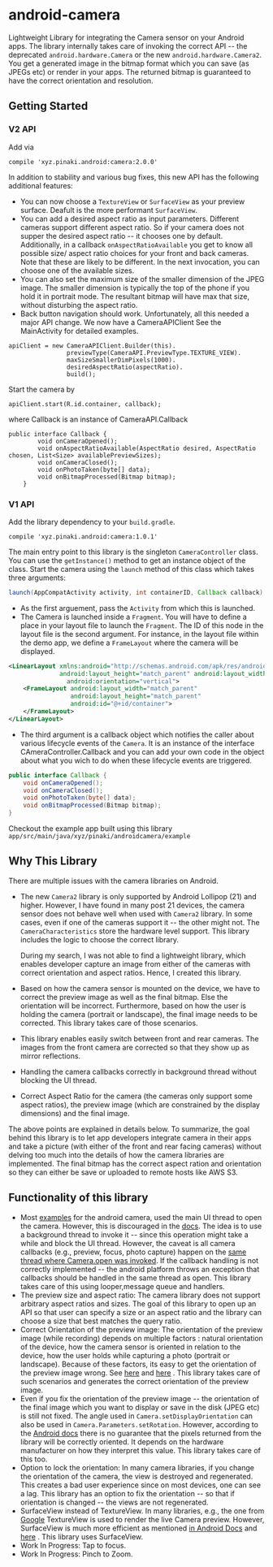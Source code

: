 # android-camera
Lightweight Library for integrating the Camera sensor on your Android apps. The library internally takes care of
invoking the correct API --  the deprecated `android.hardware.Camera` or the new `android.hardware.Camera2`. You get a
generated image in the bitmap format which you can save (as JPEGs etc) or render in your apps. The returned bitmap is
 guaranteed to have the correct orientation and resolution.
## Getting Started
### V2 API
Add via
~~~~
compile 'xyz.pinaki.android:camera:2.0.0'
~~~~
In addition to stability and various bug fixes, this new API has the following additional features:
* You can now choose a `TextureView` or `SurfaceView` as your preview surface. Deafult is the more performant `SurfaceView`.
* You can add a desired aspect ratio as input parameters. Different cameras support different aspect ratio.
So if your camera does not supper the desired aspect ratio -- it chooses one by default.
Additionally, in a callback `onAspectRatioAvailable` you get to know all possible size/ aspect ratio choices for your front and back cameras.
Note that these are likely to be different. In the next invocation, you can choose one of the available sizes.
* You can also set the maximum size of the smaller dimension of the JPEG image.
The smaller dimension is typically the top of the phone if you hold it in portrait mode.
The resultant bitmap will have max that size, without disturbing the aspect ratio.
* Back button navigation should work.
Unfortunately, all this needed a major API change. We now have a CameraAPIClient
See the MainActivity for detailed examples.
````
apiClient = new CameraAPIClient.Builder(this).
                previewType(CameraAPI.PreviewType.TEXTURE_VIEW).
                maxSizeSmallerDimPixels(1000).
                desiredAspectRatio(aspectRatio).
                build();
````
Start the camera by
````
apiClient.start(R.id.container, callback);
````
where Callback is an instance of CameraAPI.Callback
````
public interface Callback {
        void onCameraOpened();
        void onAspectRatioAvailable(AspectRatio desired, AspectRatio chosen, List<Size> availablePreviewSizes);
        void onCameraClosed();
        void onPhotoTaken(byte[] data);
        void onBitmapProcessed(Bitmap bitmap);
    }

````
### V1 API
Add the library dependency to your `build.gradle`.
~~~~
compile 'xyz.pinaki.android:camera:1.0.1'
~~~~
The main entry point to this library is the singleton `CameraController` class. You can use the `getInstance()`
method to get an instance object of the class. Start the camera using the `launch` method of this class which takes
three arguments:
```java
launch(AppCompatActivity activity, int containerID, Callback callback)
```
* As the first arguement, pass the `Activity` from which this is launched.
* The Camera is launched inside a `Fragment`. You will have to define a place in your layout file to launch the
`Fragment`. The ID of this node in the layout file is the second argument. For instance, in the layout file within the
demo app, we define a `FrameLayout` where the camera will be displayed.
```xml
<LinearLayout xmlns:android="http://schemas.android.com/apk/res/android"
              android:layout_height="match_parent" android:layout_width="match_parent"
                android:orientation="vertical">
    <FrameLayout android:layout_width="match_parent"
                 android:layout_height="match_parent"
                 android:id="@+id/container">
    </FrameLayout>
</LinearLayout>
```
* The third argument is a callback object which notifies the caller about various lifecycle events of the `Camera`.
It is an instance of the interface CAmeraController.Callback and you can add your own code in the object about what
you wich to do when these lifecycle events are triggered.
```java
public interface Callback {
    void onCameraOpened();
    void onCameraClosed();
    void onPhotoTaken(byte[] data);
    void onBitmapProcessed(Bitmap bitmap);
}
```

Checkout the example app built using this library `app/src/main/java/xyz/pinaki/androidcamera/example`

## Why This Library
There are multiple issues with the camera libraries on Android.
* The new  `Camera2` library is only supported by Android Lollipop (21) and higher. However, I have found in many
 post 21 devices, the camera sensor does not behave well when used with `Camera2` library. In some cases, even if one
  of the cameras support it -- the other might not. The `CameraCharacteristics` store the hardware level support.
  This library includes the logic to choose the correct library.

  During my search, I was not able to find a lightweight library, which enables developer capture an image from
  either of the cameras with correct orientation and aspect ratios. Hence, I created this library.
* Based on how the camera sensor is mounted on the device, we have to correct the preview image as well as the final
bitmap. Else the orientation will be incorrect. Furthermore, based on how the user is holding the camera (portrait or
 landscape), the final image needs to be corrected. This library takes care of those scenarios.
* This library enables easily switch between front and rear cameras. The images from the front camera are corrected
so that they show up as mirror reflections.
* Handling the camera callbacks correctly in background thread without blocking the UI thread.
* Correct Aspect Ratio for the camera (the cameras only support some aspect ratios), the  preview image (which are
constrained by the display dimensions) and the final image.


The above points are explained in details below. To summarize, the goal behind this library is to let app developers
integrate camera in their apps and take a picture (with either of the front and rear facing cameras) without delving
too much into the details of how the camera libraries are implemented. The final bitmap has the correct aspect ration
 and orientation so they can either be save or uploaded to remote hosts like AWS S3.
## Functionality of this library
* Most [examples](https://developer.android.com/guide/topics/media/camera.html#custom-camera) for the android camera, used the main
 UI thread to open the camera. However, this is discouraged in the [docs](https://developer.android.com/training/camera/cameradirect.html#TaskOpenCamera). The idea is to use a background thread to invoke it -- since
  this operation might take a while and block the UI thread. However, the caveat is all camera callbacks (e.g., preview, focus, photo capture)
  happen on the [same thread where Camera.open was invoked](https://developer.android.com/reference/android/hardware/Camera.html).
  If the callback handling is not correctly implemented -- the android platform throws an exception that callbacks
  should be handled in the same thread as open. This library takes care of this using looper,message queue and handlers.
* The preview size and aspect ratio: The camera library does not support arbitrary aspect ratios and sizes. The goal
of this library to open up an API so that user can specify a size or an aspect ratio and the library can choose a
size that best matches the query ratio.
* Correct Orientation of the preview image: The orientation of the preview image (while recording) depends on
multiple factors : natural orientation of the device, how the camera sensor is oriented in relation to the device,
how the user holds while capturing a photo (portrait or landscape). Because of these factors, its easy to get the
orientation of the preview image wrong. See [here](https://www.captechconsulting.com/blogs/android-camera-orientation-made-simple) and [here](https://www.captechconsulting.com/blogs/android-camera-orientation-made-simple) .
This library takes care of such scenarios and generates the correct orientation of the preview image.
* Even if you fix the orientation of the preview image -- the orientation of the final image which you want to
display or save in the disk (JPEG etc) is still not fixed. The angle used in `Camera.setDisplayOrientation` can also
be used in `Camera.Parameters.setRotation`. However, according to the [Android docs](https://developer.android.com/reference/android/hardware/Camera.Parameters.html#setRotation(int))
there is no guarantee that the pixels returned from the library will be correctly oriented. It depends on the
hardware manufacturer on how they interpret this value. This library takes care of this too.
* Option to lock the orientation: In many camera libraries, if you change the orientation of the camera, the view is
destroyed and regenerated. This creates a bad user experience since on most devices, one can see a lag. This library
has an option to fix the orientation -- so that if orientation is changed -- the views are not regenerated.
* SurfaceView instead of TextureView. In many libraries, e.g., the one from [Google](https://github.com/googlesamples/android-Camera2Basic)
TextureView is used to render the live Camera preview. However, SurfaceView is much more efficient as mentioned
[in Android Docs](https://source.android.com/devices/graphics/arch-tv.html) and
[here](https://github.com/crosswalk-project/crosswalk-website/wiki/Android-SurfaceView-vs-TextureView) .
This library uses SurfaceView.
* Work In Progress: Tap to focus.
* Work In Progress: Pinch to Zoom.
